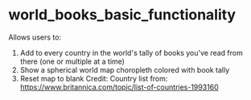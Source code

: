 # world_books_basic_functionality
Allows users to:
1) Add to every country in the world's tally of books you've read from there (one or multiple at a time)
2) Show a spherical world map choropleth colored with book tally
3) Reset map to blank
Credit:
Country list from: https://www.britannica.com/topic/list-of-countries-1993160
